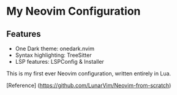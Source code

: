 # My Neovim Configuration #

## Features ##
* One Dark theme: onedark.nvim
* Syntax highlighting: TreeSitter
* LSP features: LSPConfig & Installer

This is my first ever Neovim configuration, written entirely in Lua.

[Reference] (https://github.com/LunarVim/Neovim-from-scratch)
